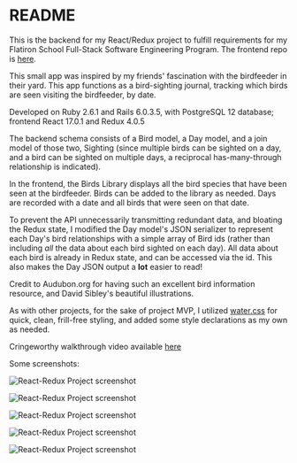 # README

This is the backend for my React/Redux project to fulfill requirements for my Flatiron School Full-Stack Software Engineering Program. The frontend repo is [here](https://github.com/s-blais/react-redux-portfolio-project-birdfeeder-frontend).

This small app was inspired by my friends' fascination with the birdfeeder in their yard. This app functions as a bird-sighting journal, tracking which birds are seen visiting the birdfeeder, by date.

Developed on Ruby 2.6.1 and Rails 6.0.3.5, with PostgreSQL 12 database; frontend React 17.0.1 and Redux 4.0.5

The backend schema consists of a Bird model, a Day model, and a join model of those two, Sighting (since multiple birds can be sighted on a day, and a bird can be sighted on multiple days, a reciprocal has-many-through relationship is indicated). 

In the frontend, the Birds Library displays all the bird species that have been seen at the birdfeeder. Birds can be added to the library as needed. Days are recorded with a date and all birds that were seen on that date.

To prevent the API unnecessarily transmitting redundant data, and bloating the Redux state, I modified the Day model's JSON serializer to represent each Day's bird relationships with a simple array of Bird ids (rather than including *all* the data about each bird sighted on each day). All data about each bird is already in Redux state, and can be accessed via the id. This also makes the Day JSON output a **lot** easier to read!

Credit to Audubon.org for having such an excellent bird information resource, and David Sibley's beautiful illustrations.

As with other projects, for the sake of project MVP, I utilized [water.css](https://watercss.kognise.dev/) for quick, clean, frill-free styling, and added some style declarations as my own as needed.

Cringeworthy walkthrough video available [here](https://youtu.be/2O_LzC-Nugk)

Some screenshots:

![React-Redux Project screenshot](http://s-blais.com/assets/RR-project-home-v1.png)


![React-Redux Project screenshot](http://s-blais.com/assets/RR-project-birds-library-v2.png)


![React-Redux Project screenshot](http://s-blais.com/assets/RR-project-bird-new-form-v1.png)


![React-Redux Project screenshot](http://s-blais.com/assets/RR-project-day-sightings-v2.png)


![React-Redux Project screenshot](http://s-blais.com/assets/RR-project-day-new-form-v1.png)
